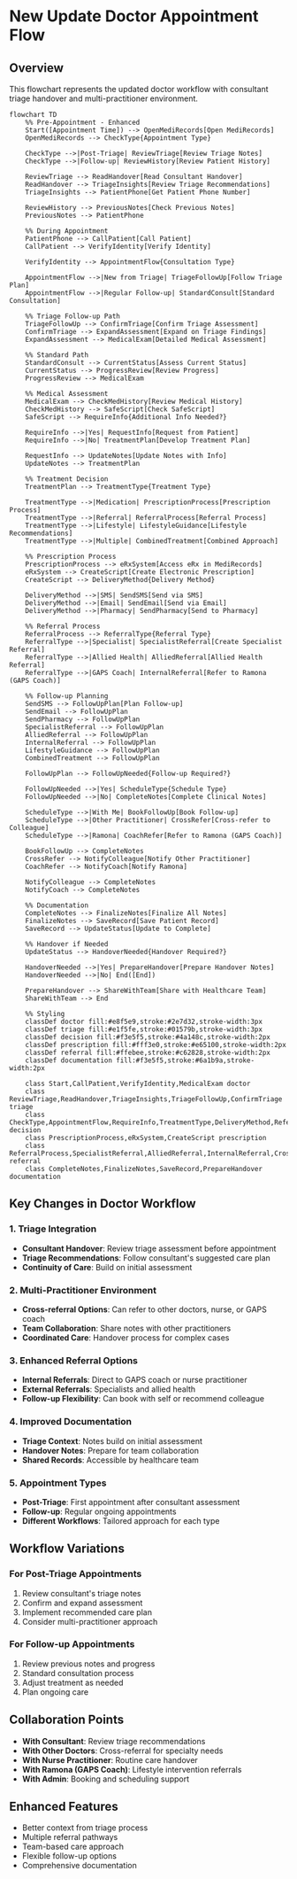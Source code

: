 # New Update Doctor Appointment Flow

## Overview
This flowchart represents the updated doctor workflow with consultant triage handover and multi-practitioner environment.

```mermaid
flowchart TD
    %% Pre-Appointment - Enhanced
    Start([Appointment Time]) --> OpenMediRecords[Open MediRecords]
    OpenMediRecords --> CheckType{Appointment Type}
    
    CheckType -->|Post-Triage| ReviewTriage[Review Triage Notes]
    CheckType -->|Follow-up| ReviewHistory[Review Patient History]
    
    ReviewTriage --> ReadHandover[Read Consultant Handover]
    ReadHandover --> TriageInsights[Review Triage Recommendations]
    TriageInsights --> PatientPhone[Get Patient Phone Number]
    
    ReviewHistory --> PreviousNotes[Check Previous Notes]
    PreviousNotes --> PatientPhone
    
    %% During Appointment
    PatientPhone --> CallPatient[Call Patient]
    CallPatient --> VerifyIdentity[Verify Identity]
    
    VerifyIdentity --> AppointmentFlow{Consultation Type}
    
    AppointmentFlow -->|New from Triage| TriageFollowUp[Follow Triage Plan]
    AppointmentFlow -->|Regular Follow-up| StandardConsult[Standard Consultation]
    
    %% Triage Follow-up Path
    TriageFollowUp --> ConfirmTriage[Confirm Triage Assessment]
    ConfirmTriage --> ExpandAssessment[Expand on Triage Findings]
    ExpandAssessment --> MedicalExam[Detailed Medical Assessment]
    
    %% Standard Path
    StandardConsult --> CurrentStatus[Assess Current Status]
    CurrentStatus --> ProgressReview[Review Progress]
    ProgressReview --> MedicalExam
    
    %% Medical Assessment
    MedicalExam --> CheckMedHistory[Review Medical History]
    CheckMedHistory --> SafeScript[Check SafeScript]
    SafeScript --> RequireInfo{Additional Info Needed?}
    
    RequireInfo -->|Yes| RequestInfo[Request from Patient]
    RequireInfo -->|No| TreatmentPlan[Develop Treatment Plan]
    
    RequestInfo --> UpdateNotes[Update Notes with Info]
    UpdateNotes --> TreatmentPlan
    
    %% Treatment Decision
    TreatmentPlan --> TreatmentType{Treatment Type}
    
    TreatmentType -->|Medication| PrescriptionProcess[Prescription Process]
    TreatmentType -->|Referral| ReferralProcess[Referral Process]
    TreatmentType -->|Lifestyle| LifestyleGuidance[Lifestyle Recommendations]
    TreatmentType -->|Multiple| CombinedTreatment[Combined Approach]
    
    %% Prescription Process
    PrescriptionProcess --> eRxSystem[Access eRx in MediRecords]
    eRxSystem --> CreateScript[Create Electronic Prescription]
    CreateScript --> DeliveryMethod{Delivery Method}
    
    DeliveryMethod -->|SMS| SendSMS[Send via SMS]
    DeliveryMethod -->|Email| SendEmail[Send via Email]
    DeliveryMethod -->|Pharmacy| SendPharmacy[Send to Pharmacy]
    
    %% Referral Process
    ReferralProcess --> ReferralType{Referral Type}
    ReferralType -->|Specialist| SpecialistReferral[Create Specialist Referral]
    ReferralType -->|Allied Health| AlliedReferral[Allied Health Referral]
    ReferralType -->|GAPS Coach| InternalReferral[Refer to Ramona (GAPS Coach)]
    
    %% Follow-up Planning
    SendSMS --> FollowUpPlan[Plan Follow-up]
    SendEmail --> FollowUpPlan
    SendPharmacy --> FollowUpPlan
    SpecialistReferral --> FollowUpPlan
    AlliedReferral --> FollowUpPlan
    InternalReferral --> FollowUpPlan
    LifestyleGuidance --> FollowUpPlan
    CombinedTreatment --> FollowUpPlan
    
    FollowUpPlan --> FollowUpNeeded{Follow-up Required?}
    
    FollowUpNeeded -->|Yes| ScheduleType{Schedule Type}
    FollowUpNeeded -->|No| CompleteNotes[Complete Clinical Notes]
    
    ScheduleType -->|With Me| BookFollowUp[Book Follow-up]
    ScheduleType -->|Other Practitioner| CrossRefer[Cross-refer to Colleague]
    ScheduleType -->|Ramona| CoachRefer[Refer to Ramona (GAPS Coach)]
    
    BookFollowUp --> CompleteNotes
    CrossRefer --> NotifyColleague[Notify Other Practitioner]
    CoachRefer --> NotifyCoach[Notify Ramona]
    
    NotifyColleague --> CompleteNotes
    NotifyCoach --> CompleteNotes
    
    %% Documentation
    CompleteNotes --> FinalizeNotes[Finalize All Notes]
    FinalizeNotes --> SaveRecord[Save Patient Record]
    SaveRecord --> UpdateStatus[Update to Complete]
    
    %% Handover if Needed
    UpdateStatus --> HandoverNeeded{Handover Required?}
    
    HandoverNeeded -->|Yes| PrepareHandover[Prepare Handover Notes]
    HandoverNeeded -->|No| End([End])
    
    PrepareHandover --> ShareWithTeam[Share with Healthcare Team]
    ShareWithTeam --> End
    
    %% Styling
    classDef doctor fill:#e8f5e9,stroke:#2e7d32,stroke-width:3px
    classDef triage fill:#e1f5fe,stroke:#01579b,stroke-width:3px
    classDef decision fill:#f3e5f5,stroke:#4a148c,stroke-width:2px
    classDef prescription fill:#fff3e0,stroke:#e65100,stroke-width:2px
    classDef referral fill:#ffebee,stroke:#c62828,stroke-width:2px
    classDef documentation fill:#f3e5f5,stroke:#6a1b9a,stroke-width:2px
    
    class Start,CallPatient,VerifyIdentity,MedicalExam doctor
    class ReviewTriage,ReadHandover,TriageInsights,TriageFollowUp,ConfirmTriage triage
    class CheckType,AppointmentFlow,RequireInfo,TreatmentType,DeliveryMethod,ReferralType,FollowUpNeeded,ScheduleType,HandoverNeeded decision
    class PrescriptionProcess,eRxSystem,CreateScript prescription
    class ReferralProcess,SpecialistReferral,AlliedReferral,InternalReferral,CrossRefer,CoachRefer referral
    class CompleteNotes,FinalizeNotes,SaveRecord,PrepareHandover documentation
```

## Key Changes in Doctor Workflow

### 1. Triage Integration
- **Consultant Handover**: Review triage assessment before appointment
- **Triage Recommendations**: Follow consultant's suggested care plan
- **Continuity of Care**: Build on initial assessment

### 2. Multi-Practitioner Environment
- **Cross-referral Options**: Can refer to other doctors, nurse, or GAPS coach
- **Team Collaboration**: Share notes with other practitioners
- **Coordinated Care**: Handover process for complex cases

### 3. Enhanced Referral Options
- **Internal Referrals**: Direct to GAPS coach or nurse practitioner
- **External Referrals**: Specialists and allied health
- **Follow-up Flexibility**: Can book with self or recommend colleague

### 4. Improved Documentation
- **Triage Context**: Notes build on initial assessment
- **Handover Notes**: Prepare for team collaboration
- **Shared Records**: Accessible by healthcare team

### 5. Appointment Types
- **Post-Triage**: First appointment after consultant assessment
- **Follow-up**: Regular ongoing appointments
- **Different Workflows**: Tailored approach for each type

## Workflow Variations

### For Post-Triage Appointments
1. Review consultant's triage notes
2. Confirm and expand assessment
3. Implement recommended care plan
4. Consider multi-practitioner approach

### For Follow-up Appointments
1. Review previous notes and progress
2. Standard consultation process
3. Adjust treatment as needed
4. Plan ongoing care

## Collaboration Points
- **With Consultant**: Review triage recommendations
- **With Other Doctors**: Cross-referral for specialty needs
- **With Nurse Practitioner**: Routine care handover
- **With Ramona (GAPS Coach)**: Lifestyle intervention referrals
- **With Admin**: Booking and scheduling support

## Enhanced Features
- Better context from triage process
- Multiple referral pathways
- Team-based care approach
- Flexible follow-up options
- Comprehensive documentation